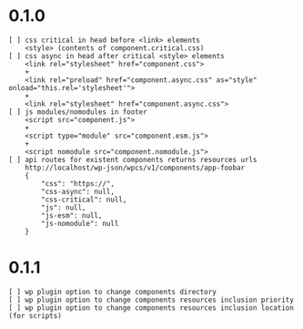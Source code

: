 # 0.1.0
    [ ] css critical in head before <link> elements
        <style> (contents of component.critical.css)
    [ ] css async in head after critical <style> elements
        <link rel="stylesheet" href="component.css">
        +
        <link rel="preload" href="component.async.css" as="style" onload="this.rel='stylesheet'">
        +
        <link rel="stylesheet" href="component.async.css">
    [ ] js modules/nomodules in footer
        <script src="component.js">
        +
        <script type="module" src="component.esm.js">
        +
        <script nomodule src="component.nomodule.js">
    [ ] api routes for existent components returns resources urls
        http://localhost/wp-json/wpcs/v1/components/app-foobar
        {
            "css": "https://",
            "css-async": null,
            "css-critical": null,
            "js": null,
            "js-esm": null,
            "js-nomodule": null
        }

# 0.1.1
    [ ] wp plugin option to change components directory
    [ ] wp plugin option to change components resources inclusion priority
    [ ] wp plugin option to change components resources inclusion location (for scripts)
